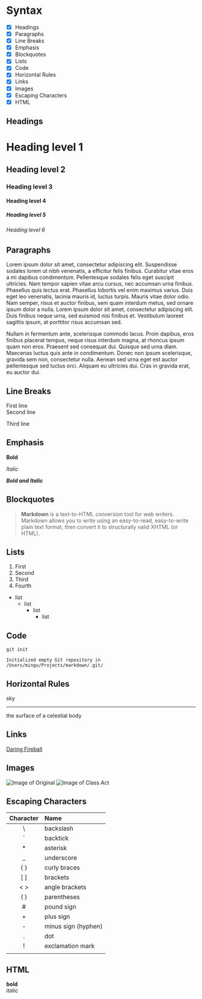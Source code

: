 Syntax
===

- [x] Headings
- [x] Paragraphs
- [x] Line Breaks
- [x] Emphasis
- [x] Blockquotes
- [x] Lists
- [x] Code
- [x] Horizontal Rules
- [x] Links
- [x] Images
- [x] Escaping Characters
- [x] HTML

Headings
---

# Heading level 1

## Heading level 2

### Heading level 3

#### Heading level 4

##### Heading level 5

###### Heading level 6

Paragraphs
---

Lorem ipsum dolor sit amet, consectetur adipiscing elit. Suspendisse sodales lorem ut nibh venenatis, a efficitur felis finibus. Curabitur vitae eros a mi dapibus condimentum. Pellentesque sodales felis eget suscipit ultricies. Nam tempor sapien vitae arcu cursus, nec accumsan urna finibus. Phasellus quis lectus erat. Phasellus lobortis vel enim maximus varius. Duis eget leo venenatis, lacinia mauris id, luctus turpis. Mauris vitae dolor odio. Nam semper, risus et auctor finibus, sem quam interdum metus, sed ornare ipsum dolor a nulla. Lorem ipsum dolor sit amet, consectetur adipiscing elit. Duis finibus neque urna, sed euismod nisi finibus et. Vestibulum laoreet sagittis ipsum, at porttitor risus accumsan sed.

Nullam in fermentum ante, scelerisque commodo lacus. Proin dapibus, eros finibus placerat tempus, neque risus interdum magna, at rhoncus ipsum quam non eros. Praesent sed consequat dui. Quisque sed urna diam. Maecenas luctus quis ante in condimentum. Donec non ipsum scelerisque, gravida sem non, consectetur nulla. Aenean sed urna eget est auctor pellentesque sed luctus orci. Aliquam eu ultricies dui. Cras in gravida erat, eu auctor dui.

Line Breaks
---

First line<br />
Second line

Third line

Emphasis
---

**Bold**

*Italic*

***Bold and Italic***

Blockquotes
---

> **Markdown** is a text-to-HTML conversion tool for web writers.<br />
> Markdown allows you to write using an easy-to-read, easy-to-write plain text format, then convert it to structurally valid XHTML (or HTML).

Lists
---

1. First
2. Second
3. Third
4. Fourth

- list
  - list
    - list
      - list

Code
---

`git init`
```
Initialized empty Git repository in /Users/mingu/Projects/markdown/.git/
```

Horizontal Rules
---

sky

---

the surface of a celestial body

Links
---

[Daring Fireball](https://daringfireball.net)

Images
---

![Image of Original](https://octodex.github.com/images/original.png)
![Image of Class Act](https://octodex.github.com/images/class-act.png)

Escaping Characters
---

| Character | Name |
| :-------: | :--- |
| \ | backslash |
| ` | backtick |
| * | asterisk |
| _ | underscore |
| { } | curly braces |
| [ ] | brackets |
| < > | angle brackets |
| ( ) | parentheses |
| # | pound sign |
| + | plus sign |
| - | minus sign (hyphen) |
| . | dot |
| ! | exclamation mark |
| | | pipe |

HTML
---

**bold** <br /> <em>italic</em>
